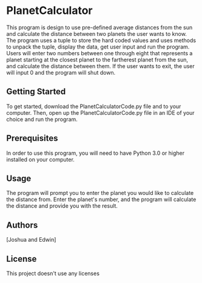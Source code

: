 # PlanetCalculator

This program is design to use pre-defined average distances from the sun and calculate the distance between two planets the user wants to know.  The program uses a tuple to store the hard coded values and uses methods to unpack the tuple, display the data, get user input and run the program.  Users will enter two numbers between one through eight that represents a planet starting at the closest planet to the fartherest planet from the sun, and calculate the distance between them.  If the user wants to exit, the user will input 0 and the program will shut down.

## Getting Started
To get started, download the PlanetCalculatorCode.py file and to your computer. Then, open up the PlanetCalculatorCode.py file in an IDE of your choice and run the program.

## Prerequisites
In order to use this program, you will need to have Python 3.0 or higher installed on your computer.

## Usage
The program will prompt you to enter the planet you would like to calculate the distance from. Enter the planet's number, and the program will calculate the distance and provide you with the result.

## Authors
[Joshua and Edwin]

## License
This project doesn't use any licenses
